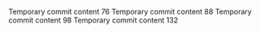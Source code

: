 Temporary commit content 76
Temporary commit content 88
Temporary commit content 98
Temporary commit content 132
